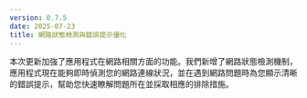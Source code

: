 ```yaml
---
version: 0.7.5
date: 2025-07-23
title: 網路狀態檢測與錯誤提示優化
---
```


本次更新加強了應用程式在網路相關方面的功能。我們新增了網路狀態檢測機制，應用程式現在能夠即時偵測您的網路連線狀況，並在遇到網路問題時為您顯示清晰的錯誤提示，幫助您快速瞭解問題所在並採取相應的排除措施。
